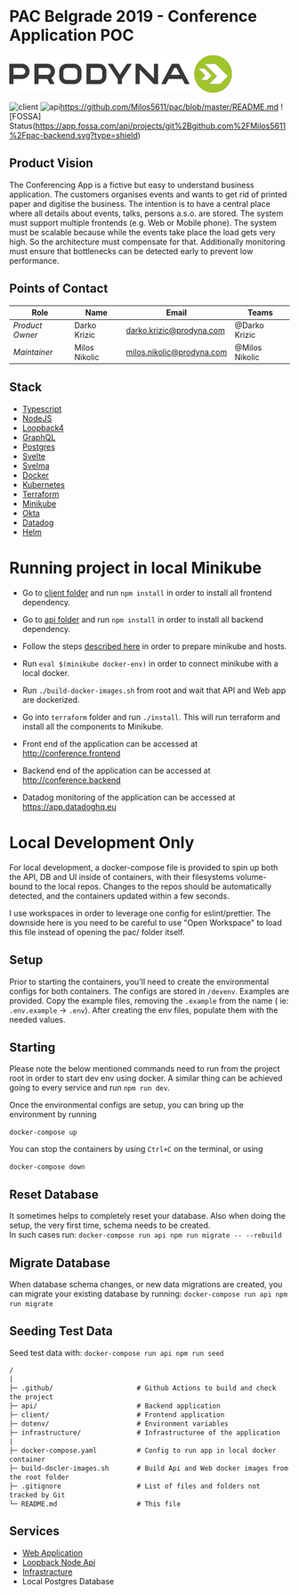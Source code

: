 # PAC Belgrade 2019 - Conference Application POC

![Logo](client/public/images/prodyna_logo.png)

![client](https://github.com/Milos5611/pac/workflows/client/badge.svg)
![api](https://github.com/Milos5611/pac/workflows/api/badge.svg)https://github.com/Milos5611/pac/blob/master/README.md
![FOSSA] Status(https://app.fossa.com/api/projects/git%2Bgithub.com%2FMilos5611%2Fpac-backend.svg?type=shield)

## Product Vision

The Conferencing App is a fictive but easy to understand business application. The customers organises events and wants
to get rid of printed paper and digitise the business. The intention is to have a central place where all details about
events, talks, persons a.s.o. are stored. The system must support multiple frontends (e.g. Web or Mobile phone). The
system must be scalable because while the events take place the load gets very high. So the architecture must compensate
for that. Additionally monitoring must ensure that bottlenecks can be detected early to prevent low performance.

## Points of Contact

| Role            | Name          | Email                                                                | Teams          |
| --------------- | ------------- | -------------------------------------------------------------------- | -------------- |
| _Product Owner_ | Darko Krizic  | [darko.krizic@prodyna.com](mailto:darko.krizic@prodyna.com)          | @Darko Krizic  |
| _Maintainer_    | Milos Nikolic | [milos.nikolic@prodyna.com](mailto:milos.nikolic@prodyna.com)        | @Milos Nikolic |

## Stack

- [Typescript](https://typescriptlang.org)
- [NodeJS](https://nodejs.org/)
- [Loopback4](https://loopback.io/)
- [GraphQL](https://graphql.org/)
- [Postgres](https://www.postgresql.org/)
- [Svelte](https://svelte.dev/)
- [Svelma](https://c0bra.github.io/svelma/)
- [Docker](https://www.docker.com/)
- [Kubernetes](https://kubernetes.io/)
- [Terraform](https://www.terraform.io/)
- [Minikube](https://minikube.sigs.k8s.io/docs/)
- [Okta](https://www.okta.com/)
- [Datadog](https://www.datadoghq.com/)
- [Helm](https://helm.sh/)

# Running project in local Minikube

* Go to [client folder](./client) and run `npm install` in order to install all frontend dependency.


* Go to [api folder](./api) and run `npm install` in order to install all backend dependency.


* Follow the steps [described here](./infrastructure/README.md) in order to prepare minikube and hosts.


* Run `eval $(minikube docker-env)` in order to connect minikube with a local docker.


* Run `./build-docker-images.sh` from root and wait that API and Web app are dockerized.


* Go into `terraform` folder and run `./install`. This will run terraform and install all the components to Minikube.


* Front end of the application can be accessed at http://conference.frontend


* Backend end of the application can be accessed at http://conference.backend


* Datadog monitoring of the application can be accessed at https://app.datadoghq.eu

# Local Development Only

For local development, a docker-compose file is provided to spin up both the API, DB and UI inside of containers, with
their filesystems volume-bound to the local repos. Changes to the repos should be automatically detected, and the
containers updated within a few seconds.

I use workspaces in order to leverage one config for eslint/prettier. The downside here is you need to be careful to
use "Open Workspace" to load this file instead of opening the pac/ folder itself.

## Setup

Prior to starting the containers, you'll need to create the environmental configs for both containers. The configs are
stored in `/devenv`. Examples are provided. Copy the example files, removing the `.example` from the name (
ie: `.env.example` -> `.env`). After creating the env files, populate them with the needed values.

## Starting

Please note the below mentioned commands need to run from the project root in order to start dev env using docker. 
A similar thing can be achieved going to every service and run `npm run dev`.

Once the environmental configs are setup, you can bring up the environment by running

`docker-compose up`

You can stop the containers by using `Ctrl+C` on the terminal, or using

`docker-compose down`

## Reset Database

It sometimes helps to completely reset your database. Also when doing the setup, the very first time, schema needs to be
created.  
In such cases run:
`docker-compose run api npm run migrate -- --rebuild`

## Migrate Database

When database schema changes, or new data migrations are created, you can migrate your existing database by running:
`docker-compose run api npm run migrate`

## Seeding Test Data

Seed test data with:
`docker-compose run api npm run seed`

```
/
|
├─ .github/                     # Github Actions to build and check the project
├─ api/                         # Backend application
├─ client/                      # Frontend application
├─ dotenv/                      # Environment variables
├─ infrastructure/              # Infrastructuree of the application
|
├─ docker-compose.yaml          # Config to run app in local docker container
├─ build-docler-images.sh       # Build Api and Web docker images from the root folder
├─ .gitignore                   # List of files and folders not tracked by Git
└─ README.md                    # This file
```

## Services

* [Web Application](client/README.md)
* [Loopback Node Api](./api/README.md)
* [Infrastracture](./infrastructure/README.md)
* Local Postgres Database
